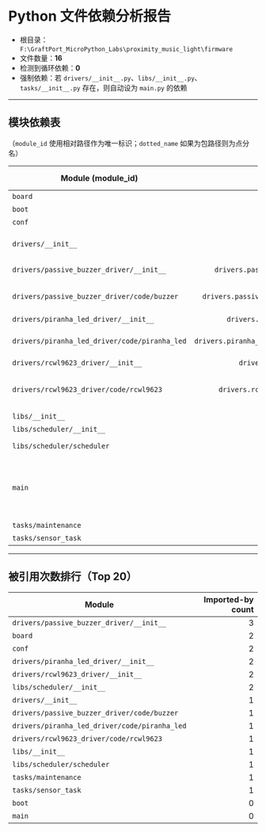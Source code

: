 # Python 文件依赖分析报告
- 根目录：`F:\GraftPort_MicroPython_Labs\proximity_music_light\firmware`  
- 文件数量：**16**  
- 检测到循环依赖：**0**  
- 强制依赖：若 `drivers/__init__.py`、`libs/__init__.py`、`tasks/__init__.py` 存在，则自动设为 `main.py` 的依赖  

---
## 模块依赖表
（`module_id` 使用相对路径作为唯一标识；`dotted_name` 如果为包路径则为点分名）

| Module (module_id) | Dotted name | Size (bytes) | Imports (internal) | Imports (external) | Imported-by |
|---|---:|---:|---|---|---|
| `board` | `board` | 12948 | - | - | `boot`, `main` |
| `boot` | `boot` | 1281 | `board` | `machine.Pin`, `time` | - |
| `conf` | `conf` | 1334 | - | - | `main`, `tasks/maintenance` |
| `drivers/__init__` | `drivers` | 1201 | `drivers/passive_buzzer_driver/__init__`, `drivers/piranha_led_driver/__init__`, `drivers/rcwl9623_driver/__init__` | - | `main` |
| `drivers/passive_buzzer_driver/__init__` | `drivers.passive_buzzer_driver.__init__` | 1113 | `drivers/passive_buzzer_driver/code/buzzer` | - | `drivers/__init__`, `main`, `tasks/sensor_task` |
| `drivers/passive_buzzer_driver/code/buzzer` | `drivers.passive_buzzer_driver.code.buzzer` | 7949 | - | `machine.PWM`, `machine.Pin`, `machine.Timer`, `time` | `drivers/passive_buzzer_driver/__init__` |
| `drivers/piranha_led_driver/__init__` | `drivers.piranha_led_driver.__init__` | 1304 | `drivers/piranha_led_driver/code/piranha_led` | - | `drivers/__init__`, `main` |
| `drivers/piranha_led_driver/code/piranha_led` | `drivers.piranha_led_driver.code.piranha_led` | 8139 | - | `machine.PWM`, `machine.Pin`, `micropython.const` | `drivers/piranha_led_driver/__init__` |
| `drivers/rcwl9623_driver/__init__` | `drivers.rcwl9623_driver.__init__` | 1082 | `drivers/rcwl9623_driver/code/rcwl9623` | - | `drivers/__init__`, `main` |
| `drivers/rcwl9623_driver/code/rcwl9623` | `drivers.rcwl9623_driver.code.rcwl9623` | 25737 | - | `machine.Pin`, `machine.time_pulse_us`, `micropython.const`, `time` | `drivers/rcwl9623_driver/__init__` |
| `libs/__init__` | `libs` | 1025 | `libs/scheduler/__init__` | - | `main` |
| `libs/scheduler/__init__` | `libs.scheduler.__init__` | 1275 | `libs/scheduler/scheduler` | - | `libs/__init__`, `main` |
| `libs/scheduler/scheduler` | `libs.scheduler.scheduler` | 12150 | - | `machine.Timer`, `micropython.const` | `libs/scheduler/__init__` |
| `main` | `main` | 9105 | `board`, `conf`, `drivers/__init__`, `drivers/passive_buzzer_driver/__init__`, `drivers/piranha_led_driver/__init__`, `drivers/rcwl9623_driver/__init__`, `libs/__init__`, `libs/scheduler/__init__`, `tasks/maintenance`, `tasks/sensor_task` | `machine.I2C`, `machine.Pin`, `machine.Timer`, `time` | - |
| `tasks/maintenance` | `tasks.maintenance` | 4047 | `conf` | `conf`, `gc`, `sys`, `time` | `main` |
| `tasks/sensor_task` | `tasks.sensor_task` | 10573 | `drivers/passive_buzzer_driver/__init__` | `collections.deque` | `main` |

---
## 被引用次数排行（Top 20）
| Module | Imported-by count |
|---|---:|
| `drivers/passive_buzzer_driver/__init__` | 3 |
| `board` | 2 |
| `conf` | 2 |
| `drivers/piranha_led_driver/__init__` | 2 |
| `drivers/rcwl9623_driver/__init__` | 2 |
| `libs/scheduler/__init__` | 2 |
| `drivers/__init__` | 1 |
| `drivers/passive_buzzer_driver/code/buzzer` | 1 |
| `drivers/piranha_led_driver/code/piranha_led` | 1 |
| `drivers/rcwl9623_driver/code/rcwl9623` | 1 |
| `libs/__init__` | 1 |
| `libs/scheduler/scheduler` | 1 |
| `tasks/maintenance` | 1 |
| `tasks/sensor_task` | 1 |
| `boot` | 0 |
| `main` | 0 |
